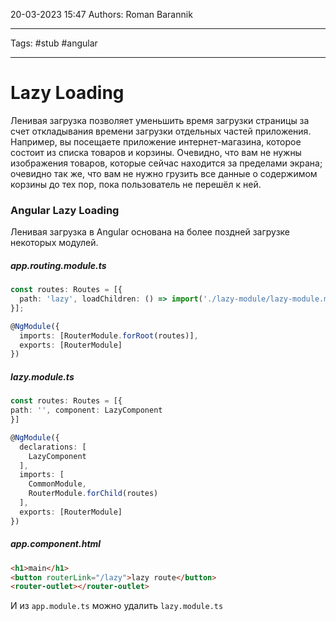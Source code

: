 20-03-2023
15:47
Authors: Roman Barannik
***
Tags: #stub #angular 
***
# Lazy Loading

Ленивая загрузка позволяет уменьшить время загрузки страницы за счет откладывания времени загрузки отдельных частей приложения. Например, вы посещаете приложение интернет-магазина, которое состоит из списка товаров и корзины. Очевидно, что вам не нужны изображения товаров, которые сейчас находится за пределами экрана; очевидно так же, что вам не нужно грузить все данные о содержимом корзины до тех пор, пока пользователь не перешёл к ней.

### Angular Lazy Loading

Ленивая загрузка в Angular основана на более поздней загрузке некоторых модулей. 

##### app.routing.module.ts

```ts
const routes: Routes = [{
  path: 'lazy', loadChildren: () => import('./lazy-module/lazy-module.module').then((m) => m.LazyModuleModule)
}];

@NgModule({
  imports: [RouterModule.forRoot(routes)],
  exports: [RouterModule]
})
```

##### lazy.module.ts

```ts
const routes: Routes = [{
path: '', component: LazyComponent
}]

@NgModule({
  declarations: [
    LazyComponent
  ],
  imports: [
    CommonModule,
    RouterModule.forChild(routes)
  ],
  exports: [RouterModule]
})
```

##### app.component.html 

```html
<h1>main</h1>
<button routerLink="/lazy">lazy route</button>
<router-outlet></router-outlet>
```

И из `app.module.ts` можно удалить `lazy.module.ts` 